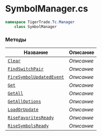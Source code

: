 
# SymbolManager.cs
```csharp
namespace TigerTrade.Tc.Manager  
    class SymbolManager
```

### Методы
| Название | Описание |
| --- | --- |
| [`Clear`](./Методы/Clear.md) | *Описание* |
| [`FindSwitchPair`](./Методы/FindSwitchPair.md) | *Описание* |
| [`FireSymbolUpdatedEvent`](./Методы/FireSymbolUpdatedEvent.md) | *Описание* |
| [`Get`](./Методы/Get.md) | *Описание* |
| [`GetAll`](./Методы/GetAll.md) | *Описание* |
| [`GetAllOptions`](./Методы/GetAllOptions.md) | *Описание* |
| [`LoadOrUpdate`](./Методы/LoadOrUpdate.md) | *Описание* |
| [`RiseFavoritesReady`](./Методы/RiseFavoritesReady.md) | *Описание* |
| [`RiseSymbolsReady`](./Методы/RiseSymbolsReady.md) | *Описание* |
